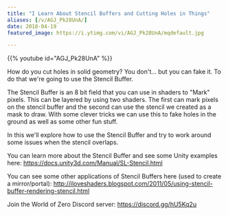 ```yaml
---
title: "I Learn About Stencil Buffers and Cutting Holes in Things"
aliases: [/v/AGJ_Pk28UnA/]
date: 2018-04-19
featured_image: https://i.ytimg.com/vi/AGJ_Pk28UnA/mqdefault.jpg

---
```


{{% youtube id="AGJ_Pk28UnA" %}}

How do you cut holes in solid geometry? You don't... but you can fake it. To do that we're going to use the Stencil Buffer.

The Stencil Buffer is an 8 bit field that you can use in shaders to "Mark" pixels. This can be layered by using two shaders. The first can mark pixels on the stencil buffer and the second can use the stencil  we created as a mask to draw. With some clever tricks we can use this to fake holes in the ground as well as some other fun stuff.

In this we'll explore how to use the Stencil Buffer and try to work around some issues when the stencil overlaps.

You can learn more about the Stencil Buffer and see some Unity examples here: https://docs.unity3d.com/Manual/SL-Stencil.html

You can see some other applications of Stencil Buffers here (used to create a mirror/portal): http://iloveshaders.blogspot.com/2011/05/using-stencil-buffer-rendering-stencil.html

Join the World of Zero Discord server: https://discord.gg/hU5Kq2u